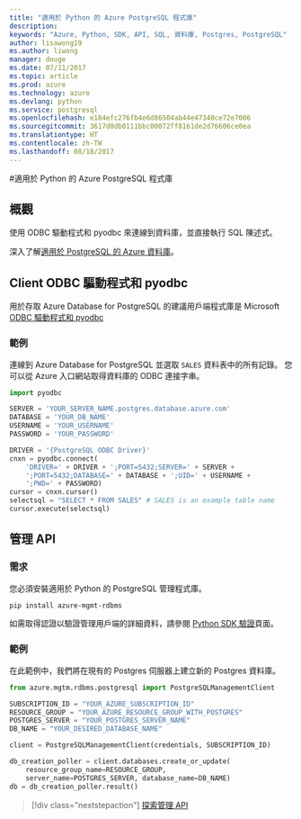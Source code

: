 ```yaml
---
title: "適用於 Python 的 Azure PostgreSQL 程式庫"
description: 
keywords: "Azure, Python, SDK, API, SQL, 資料庫, Postgres, PostgreSQL"
author: lisawong19
ms.author: liwong
manager: douge
ms.date: 07/11/2017
ms.topic: article
ms.prod: azure
ms.technology: azure
ms.devlang: python
ms.service: postgresql
ms.openlocfilehash: e184efc276fb4e6d86504ab44e47340ce72e7006
ms.sourcegitcommit: 3617d0db0111bbc00072ff8161de2d76606ce0ea
ms.translationtype: HT
ms.contentlocale: zh-TW
ms.lasthandoff: 08/18/2017
---
```

#<a name="azure-postgresql-libraries-for-python"></a>適用於 Python 的 Azure PostgreSQL 程式庫

## <a name="overview"></a>概觀
使用 ODBC 驅動程式和 pyodbc 來連線到資料庫，並直接執行 SQL 陳述式。

深入了解[適用於 PostgreSQL 的 Azure 資料庫](https://docs.microsoft.com/azure/postgresql/)。

## <a name="client-odbc-driver-and-pyodbc"></a>Client ODBC 驅動程式和 pyodbc
用於存取 Azure Database for PostgreSQL 的建議用戶端程式庫是 Microsoft [ODBC 驅動程式和 pyodbc](https://docs.microsoft.com/azure/sql-database/sql-database-connect-query-python#install-the-python-and-database-communication-libraries)

### <a name="example"></a>範例 

連線到 Azure Database for PostgreSQL 並選取 `SALES` 資料表中的所有記錄。 您可以從 Azure 入口網站取得資料庫的 ODBC 連接字串。

```python
import pyodbc

SERVER = 'YOUR_SERVER_NAME.postgres.database.azure.com'
DATABASE = 'YOUR_DB_NAME'
USERNAME = 'YOUR_USERNAME'
PASSWORD = 'YOUR_PASSWORD'

DRIVER = '{PostgreSQL ODBC Driver}'
cnxn = pyodbc.connect(
    'DRIVER=' + DRIVER + ';PORT=5432;SERVER=' + SERVER +
    ';PORT=5432;DATABASE=' + DATABASE + ';UID=' + USERNAME +
    ';PWD=' + PASSWORD)
cursor = cnxn.cursor()
selectsql = "SELECT * FROM SALES" # SALES is an example table name
cursor.execute(selectsql)
```

## <a name="management-api"></a>管理 API
### <a name="requirements"></a>需求
您必須安裝適用於 Python 的 PostgreSQL 管理程式庫。
```bash
pip install azure-mgmt-rdbms
```

如需取得認證以驗證管理用戶端的詳細資料，請參閱 [Python SDK 驗證](https://docs.microsoft.com/python/azure/python-sdk-azure-authenticate)頁面。

### <a name="example"></a>範例
在此範例中，我們將在現有的 Postgres 伺服器上建立新的 Postgres 資料庫。
```python
from azure.mgtm.rdbms.postgresql import PostgreSQLManagementClient

SUBSCRIPTION_ID = "YOUR_AZURE_SUBSCRIPTION_ID"
RESOURCE_GROUP = "YOUR_AZURE_RESOURCE_GROUP_WITH_POSTGRES"
POSTGRES_SERVER = "YOUR_POSTGRES_SERVER_NAME"
DB_NAME = "YOUR_DESIRED_DATABASE_NAME"

client = PostgreSQLManagementClient(credentials, SUBSCRIPTION_ID)

db_creation_poller = client.databases.create_or_update(
    resource_group_name=RESOURCE_GROUP,
    server_name=POSTGRES_SERVER, database_name=DB_NAME)
db = db_creation_poller.result()
```

> [!div class="nextstepaction"]
> [探索管理 API](/python/api/overview/azure/postgresql/managementlibrary)

